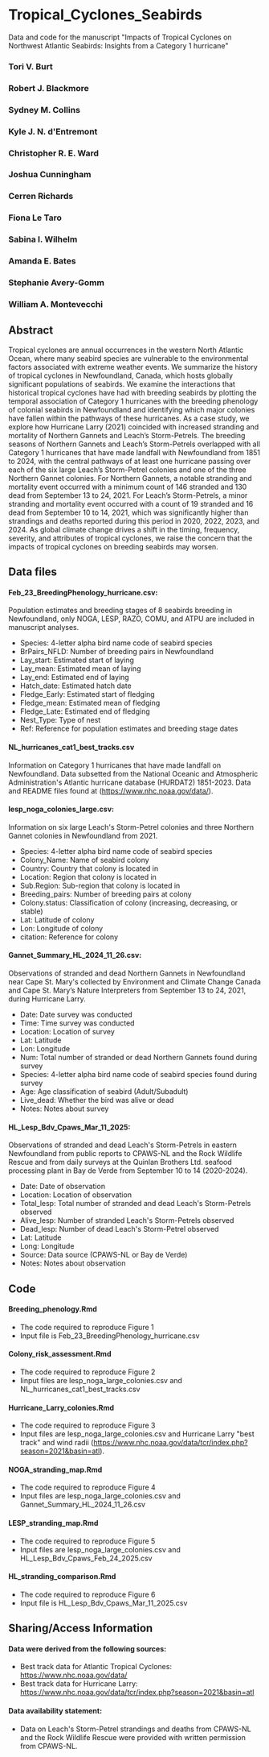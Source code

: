 # Tropical_Cyclones_Seabirds
Data and code for the manuscript "Impacts of Tropical Cyclones on Northwest Atlantic Seabirds: Insights from a Category 1 hurricane"



### Tori V. Burt

### Robert J. Blackmore

### Sydney M. Collins 

### Kyle J. N. d'Entremont 

### Christopher R. E. Ward

### Joshua Cunningham

### Cerren Richards

### Fiona Le Taro

### Sabina I. Wilhelm

### Amanda E. Bates

### Stephanie Avery-Gomm

### William A. Montevecchi

## Abstract

Tropical cyclones are annual occurrences in the western North Atlantic Ocean, where many seabird species are vulnerable to the environmental factors associated with extreme weather events. We summarize the history of tropical cyclones in Newfoundland, Canada, which hosts globally significant populations of seabirds. We examine the interactions that historical tropical cyclones have had with breeding seabirds by plotting the temporal association of Category 1 hurricanes with the breeding phenology of colonial seabirds in Newfoundland and identifying which major colonies have fallen within the pathways of these hurricanes. As a case study, we explore how Hurricane Larry (2021) coincided with increased stranding and mortality of Northern Gannets and Leach’s Storm-Petrels. The breeding seasons of Northern Gannets and Leach’s Storm-Petrels overlapped with all Category 1 hurricanes that have made landfall with Newfoundland from 1851 to 2024, with the central pathways of at least one hurricane passing over each of the six large Leach’s Storm-Petrel colonies and one of the three Northern Gannet colonies. For Northern Gannets, a notable stranding and mortality event occurred with a minimum count of 146 stranded and 130 dead from September 13 to 24, 2021. For Leach’s Storm-Petrels, a minor stranding and mortality event occurred with a count of 19 stranded and 16 dead from September 10 to 14, 2021, which was significantly higher than strandings and deaths reported during this period in 2020, 2022, 2023, and 2024. As global climate change drives a shift in the timing, frequency, severity, and attributes of tropical cyclones, we raise the concern that the impacts of tropical cyclones on breeding seabirds may worsen.

## Data files

#### Feb_23_BreedingPhenology_hurricane.csv:
Population estimates and breeding stages of 8 seabirds breeding in Newfoundland, only NOGA, LESP, RAZO, COMU, and ATPU are included in manuscript analyses.

- Species: 4-letter alpha bird name code of seabird species
- BrPairs_NFLD: Number of breeding pairs in Newfoundland
- Lay_start: Estimated start of laying
- Lay_mean: Estimated mean of laying
- Lay_end: Estimated end of laying
- Hatch_date: Estimated hatch date
- Fledge_Early: Estimated start of fledging
- Fledge_mean: Estimated mean of fledging
- Fledge_Late: Estimated end of fledging
- Nest_Type: Type of nest
- Ref: Reference for population estimates and breeding stage dates

#### NL_hurricanes_cat1_best_tracks.csv
Information on Category 1 hurricanes that have made landfall on Newfoundland. Data subsetted from the National Oceanic and Atmospheric Administration's Atlantic hurricane database (HURDAT2) 1851-2023. Data and README files found at (https://www.nhc.noaa.gov/data/).


#### lesp_noga_colonies_large.csv: 
Information on six large Leach's Storm-Petrel colonies and three Northern Gannet colonies in Newfoundland from 2021.

- Species: 4-letter alpha bird name code of seabird species
- Colony_Name: Name of seabird colony
- Country: Country that colony is located in
- Location: Region that colony is located in
- Sub.Region: Sub-region that colony is located in
- Breeding_pairs: Number of breeding pairs at colony
- Colony.status: Classification of colony (increasing, decreasing, or stable)
- Lat: Latitude of colony
- Lon: Longitude of colony 
- citation: Reference for colony


#### Gannet_Summary_HL_2024_11_26.csv: 
Observations of stranded and dead Northern Gannets in Newfoundland near Cape St. Mary's collected by Environment and Climate Change Canada and Cape St. Mary’s Nature Interpreters from September 13 to 24, 2021, during Hurricane Larry.

- Date: Date survey was conducted
- Time: Time survey was conducted
- Location: Location of survey
- Lat: Latitude
- Lon: Longitude
- Num: Total number of stranded or dead Northern Gannets found during survey
- Species: 4-letter alpha bird name code of seabird species found during survey
- Age: Age classification of seabird (Adult/Subadult)
- Live_dead: Whether the bird was alive or dead
- Notes: Notes about survey


#### HL_Lesp_Bdv_Cpaws_Mar_11_2025: 
Observations of stranded and dead Leach's Storm-Petrels in eastern Newfoundland from public reports to CPAWS-NL and the Rock Wildlife Rescue and from daily surveys at the Quinlan Brothers Ltd. seafood processing plant in Bay de Verde from September 10 to 14 (2020-2024).

- Date: Date of observation
- Location: Location of observation
- Total_lesp: Total number of stranded and dead Leach's Storm-Petrels observed
- Alive_lesp: Number of stranded Leach's Storm-Petrels observed
- Dead_lesp: Number of dead Leach's Storm-Petrel observed
- Lat: Latitude
- Long: Longitude
- Source: Data source (CPAWS-NL or Bay de Verde)
- Notes: Notes about observation

## Code

#### Breeding_phenology.Rmd 
- The code required to reproduce Figure 1 
- Input file is Feb_23_BreedingPhenology_hurricane.csv

#### Colony_risk_assessment.Rmd 
- The code required to reproduce Figure 2
- Iinput files are lesp_noga_large_colonies.csv and NL_hurricanes_cat1_best_tracks.csv

#### Hurricane_Larry_colonies.Rmd
- The code required to reproduce Figure 3
- Input files are lesp_noga_large_colonies.csv and Hurricane Larry "best track" and wind radii (https://www.nhc.noaa.gov/data/tcr/index.php?season=2021&basin=atl).

#### NOGA_stranding_map.Rmd 
- The code required to reproduce Figure 4
- Input files are lesp_noga_large_colonies.csv and Gannet_Summary_HL_2024_11_26.csv

#### LESP_stranding_map.Rmd
- The code required to reproduce Figure 5
- Input files are lesp_noga_large_colonies.csv and HL_Lesp_Bdv_Cpaws_Feb_24_2025.csv

#### HL_stranding_comparison.Rmd
- The code required to reproduce Figure 6
- Input file is HL_Lesp_Bdv_Cpaws_Mar_11_2025.csv


## Sharing/Access Information
#### Data were derived from the following sources:
- Best track data for Atlantic Tropical Cyclones: https://www.nhc.noaa.gov/data/
- Best track data for Hurricane Larry: https://www.nhc.noaa.gov/data/tcr/index.php?season=2021&basin=atl
#### Data availability statement:
- Data on Leach's Storm-Petrel strandings and deaths from CPAWS-NL and the Rock Wildlife Rescue were provided with written permission from CPAWS-NL. 
